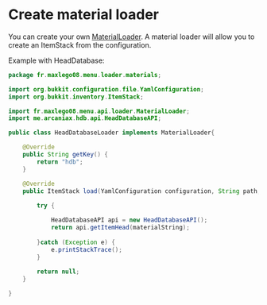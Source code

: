 # Create material loader

You can create your own [MaterialLoader](https://javadocs.groupez.dev/zmenu/fr/maxlego08/menu/api/loader/MaterialLoader.html). A material loader will allow you to create an ItemStack from the configuration.

Example with HeadDatabase:

```java
package fr.maxlego08.menu.loader.materials;

import org.bukkit.configuration.file.YamlConfiguration;
import org.bukkit.inventory.ItemStack;

import fr.maxlego08.menu.api.loader.MaterialLoader;
import me.arcaniax.hdb.api.HeadDatabaseAPI;

public class HeadDatabaseLoader implements MaterialLoader{

	@Override
	public String getKey() {
		return "hdb";
	}

	@Override
	public ItemStack load(YamlConfiguration configuration, String path, String materialString) {
		
		try {

			HeadDatabaseAPI api = new HeadDatabaseAPI();
			return api.getItemHead(materialString);
			
		}catch (Exception e) {
			e.printStackTrace();
		}
		
		return null;
	}

}
```
